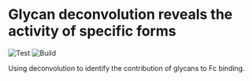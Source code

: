 # Glycan deconvolution reveals the activity of specific forms

![Test](https://github.com/meyer-lab/Fc-deconvolute/workflows/Test/badge.svg)
![Build](https://github.com/meyer-lab/Fc-deconvolute/workflows/Build/badge.svg)

Using deconvolution to identify the contribution of glycans to Fc binding.
